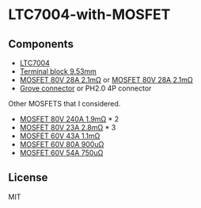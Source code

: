 # LTC7004-with-MOSFET

## Components

- [LTC7004](https://www.digikey.jp/product-detail/ja/analog-devices-inc/LTC7004EMSE-TRPBF/LTC7004EMSE-TRPBFCT-ND/9385382)
- [Terminal block 9.53mm](https://www.digikey.jp/product-detail/ja/phoenix-contact/1714971/277-1271-ND/260639)
- [MOSFET 80V 28A 2.1mΩ](https://www.digikey.jp/product-detail/ja/on-semiconductor/NVMFS6H800NWFT1G/NVMFS6H800NWFT1G-ND/8636599) or [MOSFET 80V 28A 2.1mΩ](https://www.digikey.jp/product-detail/ja/on-semiconductor/NVMFS6H800NT1G/NVMFS6H800NT1GOSCT-ND/9169185)
- [Grove connector](https://www.seeedstudio.com/Grove-Universal-4-pin-connector.html) or PH2.0 4P connector

Other MOSFETS that I considered.
- [MOSFET 80V 240A 1.9mΩ](https://www.digikey.jp/product-detail/ja/infineon-technologies/IAUT240N08S5N019ATMA1/IAUT240N08S5N019ATMA1CT-ND/8818762) * 2
- [MOSFET 80V 23A 2.8mΩ](https://www.digikey.jp/product-detail/ja/on-semiconductor/NTMFS6H801NT1G/NTMFS6H801NT1GOSCT-ND/8024461) * 3
- [MOSFET 60V 43A 1.1mΩ](https://www.digikey.jp/product-detail/ja/on-semiconductor/FDMT80060DC/FDMT80060DCCT-ND/5414002)
- [MOSFET 60V 80A 900uΩ](https://www.digikey.jp/product-detail/ja/on-semiconductor/NVBLS001N06C/488-NVBLS001N06CCT-ND/11593187)
- [MOSFET 60V 54A 750uΩ](https://www.digikey.jp/product-detail/ja/on-semiconductor/NVBLS0D7N06C/488-NVBLS0D7N06CCT-ND/11593286)

## License

MIT
